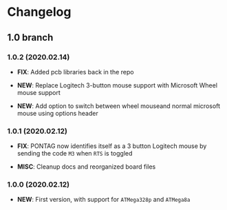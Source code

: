 # Changelog
## 1.0 branch
### 1.0.2 (2020.02.14)
- **FIX**: Added pcb libraries back in the repo

- **NEW**: Replace Logitech 3-button mouse support with Microsoft Wheel mouse support
- **NEW**: Add option to switch between wheel mouseand normal microsoft mouse using options header

### 1.0.1 (2020.02.12)
- **FIX**: PONTAG now identifies itself as a 3 button Logitech mouse by sending the code `M3` when `RTS` is toggled

- **MISC**: Cleanup docs and reorganized board files

### 1.0.0 (2020.02.12)
- **NEW**: First version, with support for `ATMega328p` and `ATMega8a`

